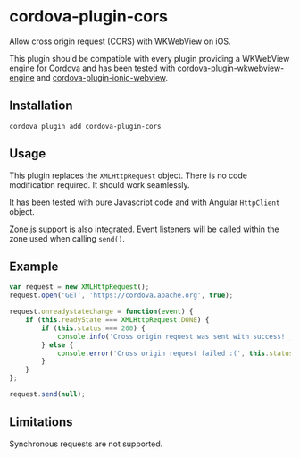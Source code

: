# cordova-plugin-cors

Allow cross origin request (CORS) with WKWebView on iOS.

This plugin should be compatible with every plugin providing a WKWebView engine for Cordova and has been tested with [cordova-plugin-wkwebview-engine](https://github.com/apache/cordova-plugin-wkwebview-engine) and [cordova-plugin-ionic-webview](https://github.com/ionic-team/cordova-plugin-ionic-webview).

## Installation
~~~
cordova plugin add cordova-plugin-cors
~~~

## Usage
This plugin replaces the `XMLHttpRequest` object. There is no code modification required. It should work seamlessly.

It has been tested with pure Javascript code and with Angular `HttpClient` object.

Zone.js support is also integrated. Event listeners will be called within the zone used when calling `send()`.

## Example
~~~ javascript
var request = new XMLHttpRequest();
request.open('GET', 'https://cordova.apache.org', true);

request.onreadystatechange = function(event) {
    if (this.readyState === XMLHttpRequest.DONE) {
        if (this.status === 200) {
            console.info('Cross origin request was sent with success!', this.responseText);
        } else {
            console.error('Cross origin request failed :(', this.status, this.statusText);
        }
    }
};

request.send(null);
~~~

## Limitations
Synchronous requests are not supported.

